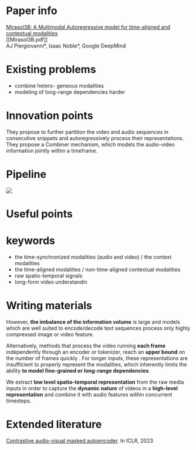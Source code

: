 # Paper info
[Mirasol3B: A Multimodal Autoregressive model for time-aligned and contextual modalities](https://arxiv.org/abs/2311.05698)  
[[Mirasol3B.pdf]]  
AJ Piergiovanni*, Isaac Noble*, Google DeepMind  
# Existing problems
- combine hetero- geneous modalities
- modeling of long-range dependencies harder

# Innovation points
They propose to further partition the video and audio sequences in consecutive snippets and autoregressively process their representations.  
They propose a Combiner mechanism, which models the audio-video information jointly within a timeframe.  


# Pipeline
![](Mirasol3B_overview.png)

# Useful points


# keywords
- the time-synchronized modalities (audio and video) / the context modalities
- the time-aligned modalities / non-time-aligned contextual modalities
- raw spatio-temporal signals
- long-form video understandin

# Writing materials
However, **the imbalance of the information volume** is large and models which are well suited to encode/decode text sequences process only highly compressed image or video feature.  

Alternatively, methods that process the video running **each frame** independently through an encoder or tokenizer, reach an **upper bound** on the number of frames quickly . For longer inputs, these representations are insufficient to properly represent the modalities, which inherently limits the ability **to model fine-grained or long-range dependencies**.  

We extract **low level spatio-temporal representation** from the raw media inputs in order to capture the **dynamic nature** of videos in a **high-level representation** and combine it with audio features within concurrent timesteps.  


# Extended literature
 [Contrastive audio-visual masked autoencoder](https://arxiv.org/abs/2210.07839). In ICLR, 2023